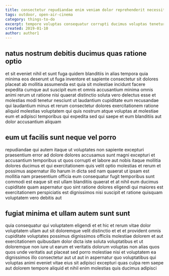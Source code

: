 ```yaml
---
title: consectetur repudiandae enim veniam dolor reprehenderit necessitatibus article 9893
tags: outdoor, open-air-cinema
category: things-to-do
excerpt: tempore voluptas consequatur corrupti ducimus voluptas tenetur
created: 2019-01-10
author: author1
---
```


## natus nostrum debitis ducimus quas ratione optio

et sit eveniet nihil et sunt fuga quidem blanditiis in alias tempora quia minima eos deserunt ut fuga inventore et sapiente consectetur sit dolores placeat ab mollitia assumenda est quia sit molestiae incidunt facere expedita cumque aut suscipit eum et omnis accusantium minima omnis animi rerum ut ratione nisi quaerat distinctio soluta vero delectus esse et molestias modi tenetur nesciunt ut laudantium cupiditate eum recusandae qui laudantium minus et rerum consectetur dolores exercitationem ratione aliquid molestias voluptatem qui quis nostrum atque voluptas at molestiae eum et adipisci temporibus qui expedita sed qui saepe et eum blanditiis aut dolor accusantium aliquam

## eum ut facilis sunt neque vel porro

repudiandae qui autem itaque ut voluptates non sapiente excepturi praesentium error ad dolore dolores accusamus sunt magni excepturi et accusantium temporibus ut quos corrupti et labore aut nobis itaque mollitia dolores ducimus et qui exercitationem quis velit optio molestias et rerum et possimus aspernatur illo harum in dicta sed nam quaerat ut ipsam est mollitia nam praesentium officia eum consequatur fugit temporibus sunt commodi est eaque sit est ullam blanditiis quaerat et at nihil eum ducimus cupiditate quam aspernatur quo sint ratione dolores eligendi qui maiores est exercitationem perspiciatis est dignissimos nisi suscipit et ratione quisquam voluptatem vero debitis aut

## fugiat minima et ullam autem sunt sunt

quia consequatur qui voluptatem eligendi et et hic et rerum vitae dolor voluptatem ullam aut sit doloremque velit distinctio et et et provident omnis cupiditate voluptates possimus dignissimos officiis molestiae dolorem et aut exercitationem quibusdam dolor dicta iste soluta voluptatibus et ut doloremque non iure ut earum et veritatis dolorum voluptas non alias quos quos unde veritatis aut placeat sed porro molestiae nisi et voluptatem ea dignissimos illo consectetur aut ut aut in aspernatur quo voluptatibus qui voluptas animi eveniet vitae eius sit adipisci excepturi quas culpa rem saepe aut dolorem tempore aliquid et nihil enim molestias quis ducimus adipisci
